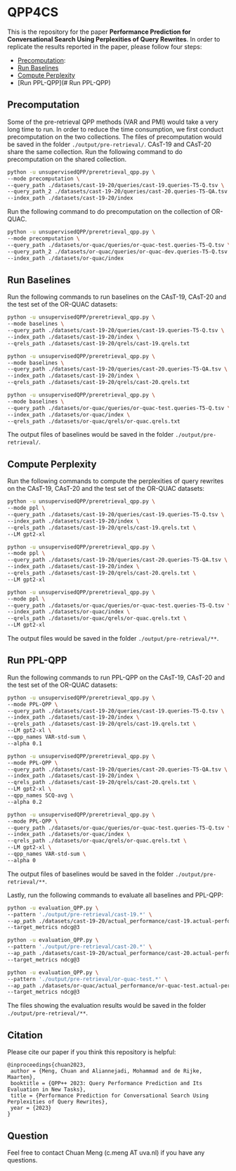 # QPP4CS

This is the repository for the paper **Performance Prediction for Conversational Search Using Perplexities of Query Rewrites**.
In order to replicate the results reported in the paper, please follow four steps:
- [Precomputation](#Precomputation):
- [Run Baselines](#Run-Baselines)
- [Compute Perplexity](#Compute-Perplexity)
- [Run PPL-QPP](# Run PPL-QPP)


## Precomputation
Some of the pre-retrieval QPP methods (VAR and PMI) would take a very long time to run. In order to reduce the time consumption, we first conduct precomputation on the two collections. 
The files of precomputation would be saved in the folder `./output/pre-retrieval/`. 
CAsT-19 and CAsT-20 share the same collection. Run the following command to do precomputation on the shared collection.
```bash
python -u unsupervisedQPP/preretrieval_qpp.py \
--mode precomputation \
--query_path ./datasets/cast-19-20/queries/cast-19.queries-T5-Q.tsv \
--query_path_2 ./datasets/cast-19-20/queries/cast-20.queries-T5-QA.tsv \
--index_path ./datasets/cast-19-20/index
```
Run the following command to do precomputation on the collection of OR-QUAC.
```bash
python -u unsupervisedQPP/preretrieval_qpp.py \
--mode precomputation \
--query_path ./datasets/or-quac/queries/or-quac-test.queries-T5-Q.tsv \
--query_path_2 ./datasets/or-quac/queries/or-quac-dev.queries-T5-Q.tsv \
--index_path ./datasets/or-quac/index
```
## Run Baselines
Run the following commands to run baselines on the CAsT-19, CAsT-20 and the test set of the OR-QUAC datasets:
```bash
python -u unsupervisedQPP/preretrieval_qpp.py \
--mode baselines \
--query_path ./datasets/cast-19-20/queries/cast-19.queries-T5-Q.tsv \
--index_path ./datasets/cast-19-20/index \
--qrels_path ./datasets/cast-19-20/qrels/cast-19.qrels.txt

python -u unsupervisedQPP/preretrieval_qpp.py \
--mode baselines \
--query_path ./datasets/cast-19-20/queries/cast-20.queries-T5-QA.tsv \
--index_path ./datasets/cast-19-20/index \
--qrels_path ./datasets/cast-19-20/qrels/cast-20.qrels.txt

python -u unsupervisedQPP/preretrieval_qpp.py \
--mode baselines \
--query_path ./datasets/or-quac/queries/or-quac-test.queries-T5-Q.tsv \
--index_path ./datasets/or-quac/index \
--qrels_path ./datasets/or-quac/qrels/or-quac.qrels.txt
```
The output files of baselines would be saved in the folder `./output/pre-retrieval/`. 

## Compute Perplexity

Run the following commands to compute the perplexities of query rewrites on the CAsT-19, CAsT-20 and the test set of the OR-QUAC datasets:
```bash
python -u unsupervisedQPP/preretrieval_qpp.py \
--mode ppl \
--query_path ./datasets/cast-19-20/queries/cast-19.queries-T5-Q.tsv \
--index_path ./datasets/cast-19-20/index \
--qrels_path ./datasets/cast-19-20/qrels/cast-19.qrels.txt \
--LM gpt2-xl

python -u unsupervisedQPP/preretrieval_qpp.py \
--mode ppl \
--query_path ./datasets/cast-19-20/queries/cast-20.queries-T5-QA.tsv \
--index_path ./datasets/cast-19-20/index \
--qrels_path ./datasets/cast-19-20/qrels/cast-20.qrels.txt \
--LM gpt2-xl

python -u unsupervisedQPP/preretrieval_qpp.py \
--mode ppl \
--query_path ./datasets/or-quac/queries/or-quac-test.queries-T5-Q.tsv \
--index_path ./datasets/or-quac/index \
--qrels_path ./datasets/or-quac/qrels/or-quac.qrels.txt \
--LM gpt2-xl
```
The output files would be saved in the folder `./output/pre-retrieval/**`. 

## Run PPL-QPP

Run the following commands to run PPL-QPP on the CAsT-19, CAsT-20 and the test set of the OR-QUAC datasets:
```bash
python -u unsupervisedQPP/preretrieval_qpp.py \
--mode PPL-QPP \
--query_path ./datasets/cast-19-20/queries/cast-19.queries-T5-Q.tsv \
--index_path ./datasets/cast-19-20/index \
--qrels_path ./datasets/cast-19-20/qrels/cast-19.qrels.txt \
--LM gpt2-xl \
--qpp_names VAR-std-sum \
--alpha 0.1

python -u unsupervisedQPP/preretrieval_qpp.py \
--mode PPL-QPP \
--query_path ./datasets/cast-19-20/queries/cast-20.queries-T5-QA.tsv \
--index_path ./datasets/cast-19-20/index \
--qrels_path ./datasets/cast-19-20/qrels/cast-20.qrels.txt \
--LM gpt2-xl \
--qpp_names SCQ-avg \
--alpha 0.2

python -u unsupervisedQPP/preretrieval_qpp.py \
--mode PPL-QPP \
--query_path ./datasets/or-quac/queries/or-quac-test.queries-T5-Q.tsv \
--index_path ./datasets/or-quac/index \
--qrels_path ./datasets/or-quac/qrels/or-quac.qrels.txt \
--LM gpt2-xl \
--qpp_names VAR-std-sum \
--alpha 0

```
The output files of baselines would be saved in the folder `./output/pre-retrieval/**`.


Lastly, run the following commands to evaluate all baselines and PPL-QPP:
```bash
python -u evaluation_QPP.py \
--pattern './output/pre-retrieval/cast-19.*' \
--ap_path ./datasets/cast-19-20/actual_performance/cast-19.actual-performance-run-T5-Q-bm25-1000.json \
--target_metrics ndcg@3

python -u evaluation_QPP.py \
--pattern './output/pre-retrieval/cast-20.*' \
--ap_path ./datasets/cast-19-20/actual_performance/cast-20.actual-performance-run-T5-QA-bm25-1000.json \
--target_metrics ndcg@3

python -u evaluation_QPP.py \
--pattern './output/pre-retrieval/or-quac-test.*' \
--ap_path ./datasets/or-quac/actual_performance/or-quac-test.actual-performance-run-T5-Q-bm25-1000.json \
--target_metrics ndcg@3
```
The files showing the evaluation results would be saved in the folder `./output/pre-retrieval/**`.

## Citation
Please cite our paper if you think this repository is helpful: 
```
@inproceedings{chuan2023,
 author = {Meng, Chuan and Aliannejadi, Mohammad and de Rijke, Maarten},
 booktitle = {QPP++ 2023: Query Performance Prediction and Its Evaluation in New Tasks},
 title = {Performance Prediction for Conversational Search Using Perplexities of Query Rewrites},
 year = {2023}
}
```

## Question
Feel free to contact Chuan Meng (c.meng AT uva.nl) if you have any questions. 

